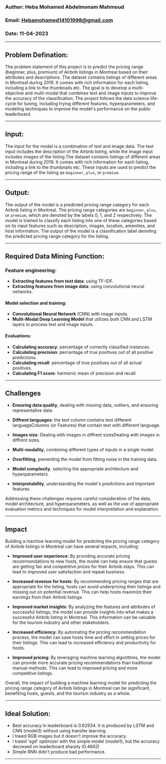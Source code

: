 
### **Author**: Heba Mohamed Abdelmonam Mahmoud 
### **Email**: Hebamohamed14101998@gmail.com 
### **Date**:  11-04-2023

---

## **Problem Defination:**

The problem statement of this project is to predict the pricing range (beginner, plus, premium) of Airbnb listings in Montreal based on their attributes and descriptions. The dataset contains listings of different areas in Montreal during 2019. It comes with rich information for each listing, including a link to the thumbnails etc. The goal is to develop a multi-objective and multi-modal that combines text and image inputs to improve the accuracy of the classification. The project follows the data science life-cycle for tuning, including trying different features, hyperparameters, and modeling techniques to improve the model's performance on the public leaderboard.

---
## **Input:**

The input for the model is a combination of text and image data. The text input includes the description of the Airbnb listing, while the image input includes images of the listing.The dataset contains listings of different areas in Montreal during 2019. It comes with rich information for each listing, including a link to the thumbnails etc. These inputs are used to predict the pricing range of the listing as `beginner`, `plus`, or `premium`.

---

## **Output:**

The output of the model is a predicted pricing range category for each Airbnb listing in Montreal. The pricing range categories are `beginner`, `plus`, or `premium`, which are denoted by the labels 0, 1, and 2 respectively. The model is trained to classify each listing into one of these categories based on its input features such as description, images, location, amenities, and host information. The output of the model is a classification label denoting the predicted pricing range category for the listing.

---

## **Required Data Mining Function:**


### **Feature engineering:**
- **Extracting features from text data**: using TF-IDF.
- **Extracting features from image data**: using convolutional neural networks.

#### **Model selection and training:**

- **Convolutional Neural Network** (CNN) with image inputs.
- **Multi-Modal Deep Learning Model** that utilizes both CNN and LSTM layers to process text and image inputs.

#### **Evaluations:**

- **Calculating accuracy**: percentage of correctly classified instances.
- **Calculating precision**: percentage of true positives out of all positive predictions.
- **Calculating recall**: percentage of true positives out of all actual positives.
- **Calculating F1 score**: harmonic mean of precision and recall.

---

## **Challenges**

- **Ensuring data quality**, dealing with missing data, outliers, and ensuring representative data.

- **Diffrent languages**: the text column contains text different languageColumns (or Features) that contain text with different language.

- **Images size**: Dealing with images in diffrent sizesDealing with images in diffrent sizes.

- **Multi-modality**, combining different types of inputs in a single model.

- **Overfitting**, preventing the model from fitting noise in the training data.

- **Model complexity**, selecting the appropriate architecture and hyperparameters.

- **Interpretability**, understanding the model's predictions and important features.


Addressing these challenges requires careful consideration of the data, model architecture, and hyperparameters, as well as the use of appropriate evaluation metrics and techniques for model interpretation and explanation.

---
## **Impact**


Building a machine learning model for predicting the pricing range category of Airbnb listings in Montreal can have several impacts, including:

- **Improved user experience**: By providing accurate pricing recommendations to new hosts, the model can help ensure that guests are getting fair and competitive prices for their Airbnb stays. This can lead to improved user satisfaction and repeat business.

- **Increased revenue for hosts**: By recommending pricing ranges that are appropriate for the listing, hosts can avoid underpricing their listings and missing out on potential revenue. This can help hosts maximize their earnings from their Airbnb listings.

- **Improved market insights**: By analyzing the features and attributes of successful listings, the model can provide insights into what makes a successful Airbnb listing in Montreal. This information can be valuable for the tourism industry and other stakeholders.

- **Increased efficiency**: By automating the pricing recommendation process, the model can save hosts time and effort in setting prices for their listings. This can lead to increased efficiency and productivity for hosts.

- **Improved pricing**: By leveraging machine learning algorithms, the model can provide more accurate pricing recommendations than traditional manual methods. This can lead to improved pricing and more competitive listings.

Overall, the impact of building a machine learning model for predicting the pricing range category of Airbnb listings in Montreal can be significant, benefiting hosts, guests, and the tourism industry as a whole.

---

## **Ideal Solution:**

- Best accuracy in leaderboard is 0.62934. It is produced by LSTM and CNN (model3) without using transfer learning.
- I traied RGB images but it doesn't improve the accuracy.
- I traied 'sgd' optimizer with the simple model (model1), but the accuracy decresed on leaderboard sharply (0.4682)
- Simple RNN didn't produce bad performance.

---




